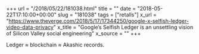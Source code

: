 +++
url = "/2018/05/22/181038.html"
title = ""
date = "2018-05-22T17:10:00+00:00"
slug = "181038"
tags = ["retalls"]
x_url = "https://www.theverge.com/2018/5/17/17344250/google-x-selfish-ledger-video-data-privacy"
x_title = "Google’s Selfish Ledger is an unsettling vision of Silicon Valley social engineering"
x_source = ""
+++


Ledger ≈ blockchain ≈ Akashic records.

